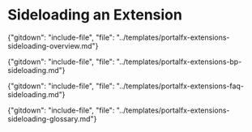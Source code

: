 
# Sideloading an Extension 

{"gitdown": "include-file", "file": "../templates/portalfx-extensions-sideloading-overview.md"}

{"gitdown": "include-file", "file": "../templates/portalfx-extensions-bp-sideloading.md"}

{"gitdown": "include-file", "file": "../templates/portalfx-extensions-faq-sideloading.md"}

{"gitdown": "include-file", "file": "../templates/portalfx-extensions-sideloading-glossary.md"}